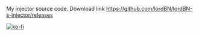 My injector source code.
Download link https://github.com/lordBN/lordBN-s-injector/releases

[![ko-fi](https://www.ko-fi.com/img/githubbutton_sm.svg)](https://ko-fi.com/I2I51MYJC)
